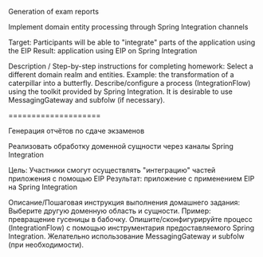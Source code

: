 Generation of exam reports

Implement domain entity processing through Spring Integration channels

Target:
Participants will be able to "integrate" parts of the application using the EIP
Result: application using EIP on Spring Integration

Description / Step-by-step instructions for completing homework:
Select a different domain realm and entities. Example: the transformation of a caterpillar into a butterfly.
Describe/configure a process (IntegrationFlow) using the toolkit provided by Spring Integration.
It is desirable to use MessagingGateway and subfolw (if necessary).


==================== 

Генерация отчётов по сдаче экзаменов
 
Реализовать обработку доменной сущности через каналы Spring Integration   

Цель:
Участники смогут осуществлять "интеграцию" частей приложения с помощью EIP
Результат: приложение c применением EIP на Spring Integration

Описание/Пошаговая инструкция выполнения домашнего задания:
Выберите другую доменную область и сущности. Пример: превращение гусеницы в бабочку.
Опишите/сконфигурируйте процесс (IntegrationFlow) с помощью инструментария предоставляемого Spring Integration.
Желательно использование MessagingGateway и subfolw (при необходимости).

